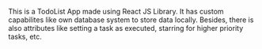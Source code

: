 This is a TodoList App made using React JS Library.
It has custom capabilites like own database system to store data locally. Besides, there is also attributes like setting a task as executed, starring for higher priority tasks, etc.
